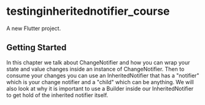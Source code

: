 # testinginheritednotifier_course

A new Flutter project.

## Getting Started

In this chapter we talk about ChangeNotifier and how you can wrap your state and value changes inside an instance of ChangeNotifier. Then to consume your changes you can use an InheritedNotifier that has a "notifier" which is your change notifier and a "child" which can be anything. We will also look at why it is important to use a Builder inside our InheritedNotifier to get hold of the inherited notifier itself.

